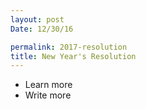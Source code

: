 ```yaml
---
layout: post
Date: 12/30/16

permalink: 2017-resolution
title: New Year's Resolution
---
```


- Learn more
- Write more